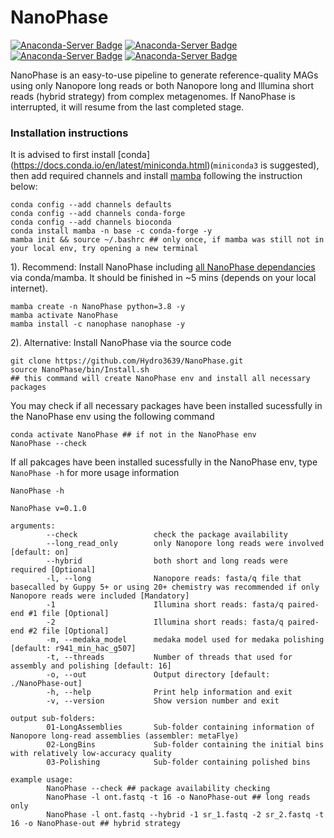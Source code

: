 # NanoPhase
[![Anaconda-Server Badge](https://anaconda.org/nanophase/nanophase/badges/platforms.svg)](https://anaconda.org/nanophase/nanophase)
[![Anaconda-Server Badge](https://anaconda.org/nanophase/nanophase/badges/version.svg)](https://anaconda.org/nanophase/nanophase)
[![Anaconda-Server Badge](https://anaconda.org/nanophase/nanophase/badges/downloads.svg)](https://anaconda.org/nanophase/nanophase)
[![Anaconda-Server Badge](https://anaconda.org/nanophase/nanophase/badges/installer/conda.svg)](https://conda.anaconda.org/nanophase)


NanoPhase is an easy-to-use pipeline to generate reference-quality MAGs using only Nanopore long reads or both Nanopore long and Illumina short reads (hybrid strategy) from complex metagenomes. If NanoPhase is interrupted, it will resume from the last completed stage.

### Installation instructions
It is advised to first install [conda] (https://docs.conda.io/en/latest/miniconda.html)(`miniconda3` is suggested), then add required channels and install [mamba](https://github.com/mamba-org/mamba) following the instruction below:
```
conda config --add channels defaults
conda config --add channels conda-forge
conda config --add channels bioconda
conda install mamba -n base -c conda-forge -y
mamba init && source ~/.bashrc ## only once, if mamba was still not in your local env, try opening a new terminal
```
1). Recommend: Install NanoPhase including [all NanoPhase dependancies](https://github.com/Hydro3639/NanoPhase/blob/main/dependancy.md) via conda/mamba. It should be finished in ~5 mins (depends on your local internet).
```
mamba create -n NanoPhase python=3.8 -y
mamba activate NanoPhase
mamba install -c nanophase nanophase -y
```
2). Alternative: Install NanoPhase via the source code
```
git clone https://github.com/Hydro3639/NanoPhase.git
source NanoPhase/bin/Install.sh
## this command will create NanoPhase env and install all necessary packages
```
You may check if all necessary packages have been installed sucessfully in the NanoPhase env using the following command
```
conda activate NanoPhase ## if not in the NanoPhase env
NanoPhase --check
```
If all pakcages have been installed sucessfully in the NanoPhase env, type `NanoPhase -h` for more usage information
```
NanoPhase -h

NanoPhase v=0.1.0

arguments:
        --check                 check the package availability
        --long_read_only        only Nanopore long reads were involved [default: on]
        --hybrid                both short and long reads were required [Optional]
        -l, --long              Nanopore reads: fasta/q file that basecalled by Guppy 5+ or using 20+ chemistry was recommended if only Nanopore reads were included [Mandatory]
        -1                      Illumina short reads: fasta/q paired-end #1 file [Optional]
        -2                      Illumina short reads: fasta/q paired-end #2 file [Optional]
        -m, --medaka_model      medaka model used for medaka polishing [default: r941_min_hac_g507]
        -t, --threads           Number of threads that used for assembly and polishing [default: 16]
        -o, --out               Output directory [default: ./NanoPhase-out]
        -h, --help              Print help information and exit
        -v, --version           Show version number and exit

output sub-folders:
        01-LongAssemblies       Sub-folder containing information of Nanopore long-read assemblies (assembler: metaFlye)
        02-LongBins             Sub-folder containing the initial bins with relatively low-accuracy quality
        03-Polishing            Sub-folder containing polished bins

example usage:
        NanoPhase --check ## package availability checking
        NanoPhase -l ont.fastq -t 16 -o NanoPhase-out ## long reads only
        NanoPhase -l ont.fastq --hybrid -1 sr_1.fastq -2 sr_2.fastq -t 16 -o NanoPhase-out ## hybrid strategy
```

